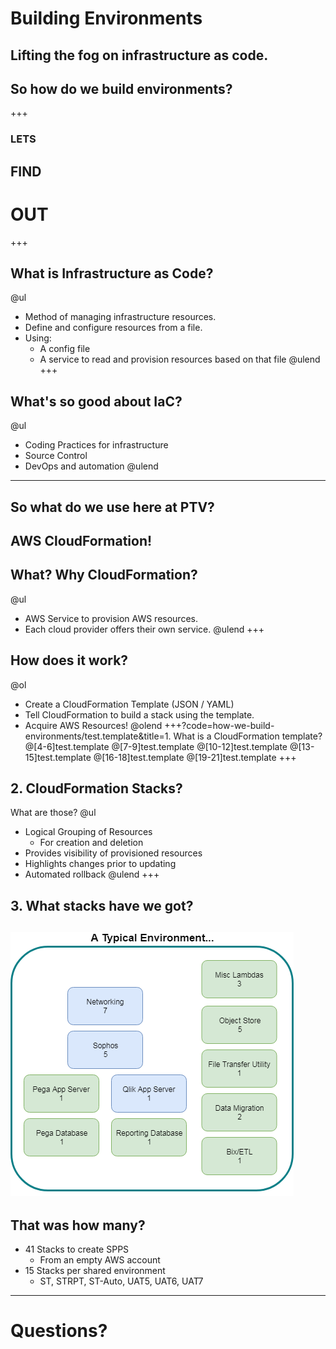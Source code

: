 [comment]: <> (https://gitpitch.com/willstobo/spps-brownbags/master?p=how-we-build-environments)
# Building Environments
Lifting the fog on infrastructure as code.
---
## So how do we build environments? 
+++
### LETS
## FIND
# OUT
+++
## What is Infrastructure as Code?
@ul
- Method of managing infrastructure resources.
- Define and configure resources from a file.
- Using:
    - A config file 
    - A service to read and provision resources based on that file 
@ulend
+++
## What's so good about IaC? 
@ul
- Coding Practices for infrastructure
- Source Control
- DevOps and automation
@ulend
---
## So what do we use here at PTV?
AWS CloudFormation!
---
## What? Why CloudFormation?
@ul
- AWS Service to provision AWS resources.
- Each cloud provider offers their own service.
@ulend
+++
## How does it work?
@ol
- Create a CloudFormation Template (JSON / YAML)
- Tell CloudFormation to build a stack using the template.
- Acquire AWS Resources!
@olend
+++?code=how-we-build-environments/test.template&title=1. What is a CloudFormation template?
@[4-6]test.template
@[7-9]test.template
@[10-12]test.template
@[13-15]test.template
@[16-18]test.template
@[19-21]test.template
+++
## 2. CloudFormation Stacks? 
What are those?
@ul
- Logical Grouping of Resources
    - For creation and deletion 
- Provides visibility of provisioned resources
- Highlights changes prior to updating
- Automated rollback
@ulend
+++
## 3. What stacks have we got?
![Environments for days](how-we-build-environments/ProdEnvStacks.png)
---
## That was how many?
- 41 Stacks to create SPPS
    - From an empty AWS account
- 15 Stacks per shared environment 
    - ST, STRPT, ST-Auto, UAT5, UAT6, UAT7
---
# Questions?
